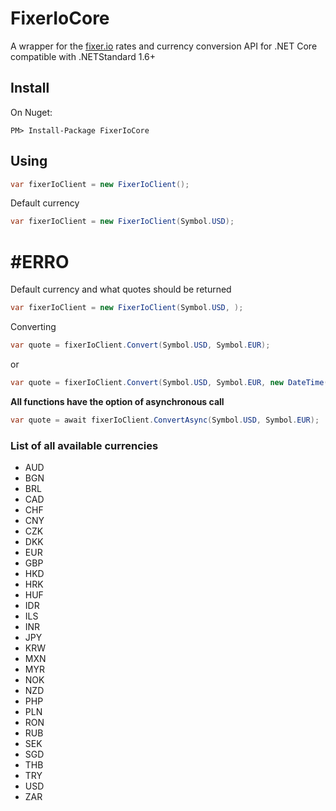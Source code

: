 # FixerIoCore
A wrapper for the [fixer.io](http://fixer.io) rates and currency conversion API for .NET Core compatible with .NETStandard 1.6+

## Install
On Nuget:

	PM> Install-Package FixerIoCore

## Using
```c#
var fixerIoClient = new FixerIoClient();
```
Default currency
```c#
var fixerIoClient = new FixerIoClient(Symbol.USD);
```
# #ERRO
Default currency and what quotes should be returned
```c#
var fixerIoClient = new FixerIoClient(Symbol.USD, );
```

Converting
```c#
var quote = fixerIoClient.Convert(Symbol.USD, Symbol.EUR);
```
or
```c#
var quote = fixerIoClient.Convert(Symbol.USD, Symbol.EUR, new DateTime(2017, 3, 1));
```

**All functions have the option of asynchronous call**
```c#
var quote = await fixerIoClient.ConvertAsync(Symbol.USD, Symbol.EUR);
```

### List of all available currencies

- AUD
- BGN
- BRL
- CAD
- CHF
- CNY
- CZK
- DKK
- EUR
- GBP
- HKD
- HRK
- HUF
- IDR
- ILS
- INR
- JPY
- KRW
- MXN
- MYR
- NOK
- NZD
- PHP
- PLN
- RON
- RUB
- SEK
- SGD
- THB
- TRY
- USD
- ZAR